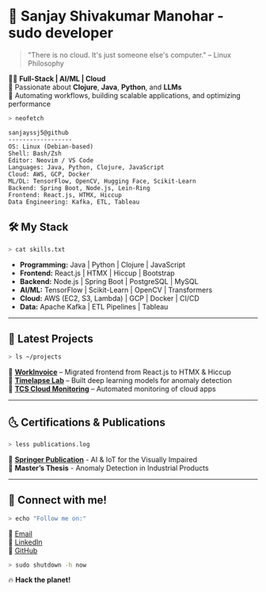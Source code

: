 # 🤧 Sanjay Shivakumar Manohar - sudo developer

> "There is no cloud. It's just someone else's computer." – Linux Philosophy  

👨‍💻 **Full-Stack | AI/ML | Cloud**  
🎯 Passionate about **Clojure**, **Java**, **Python**, and **LLMs**  
🚀 Automating workflows, building scalable applications, and optimizing performance  

```bash
> neofetch
```
```
sanjayssj5@github
------------------
OS: Linux (Debian-based)
Shell: Bash/Zsh
Editor: Neovim / VS Code
Languages: Java, Python, Clojure, JavaScript
Cloud: AWS, GCP, Docker
ML/DL: TensorFlow, OpenCV, Hugging Face, Scikit-Learn
Backend: Spring Boot, Node.js, Lein-Ring
Frontend: React.js, HTMX, Hiccup
Data Engineering: Kafka, ETL, Tableau
```

## 🛠️ My Stack
```bash
> cat skills.txt
```
- **Programming:** Java | Python | Clojure | JavaScript
- **Frontend:** React.js | HTMX | Hiccup | Bootstrap
- **Backend:** Node.js | Spring Boot | PostgreSQL | MySQL
- **AI/ML:** TensorFlow | Scikit-Learn | OpenCV | Transformers
- **Cloud:** AWS (EC2, S3, Lambda) | GCP | Docker | CI/CD
- **Data:** Apache Kafka | ETL Pipelines | Tableau

---

## 🚀 Latest Projects
```bash
> ls ~/projects
```
📌 **[WorkInvoice](https://github.com/sanjayssj5/workinvoice)** – Migrated frontend from React.js to HTMX & Hiccup  
📌 **[Timelapse Lab](https://github.com/sanjayssj5/timelapselab)** – Built deep learning models for anomaly detection  
📌 **[TCS Cloud Monitoring](https://github.com/sanjayssj5/tcs-cloud-mon)** – Automated monitoring of cloud apps  

---

## 🌜 Certifications & Publications
```bash
> less publications.log
```
🔗 **[Springer Publication](https://link.springer.com/chapter/10.1007/978-3-030-75657-4_1)** - AI & IoT for the Visually Impaired  
📝 **Master’s Thesis** - Anomaly Detection in Industrial Products  

---

## 🤝 Connect with me!
```bash
> echo "Follow me on:"
```
📩 [Email](mailto:msanjaysivakumar@gmail.com)  
💼 [LinkedIn](https://linkedin.com/in/sanjayssj5)  
📂 [GitHub](https://github.com/sanjayssj5)  

```bash
> sudo shutdown -h now
```
🔥 **Hack the planet!**
